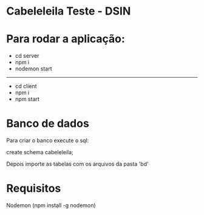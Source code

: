 # Cabeleleila Teste - DSIN 

# Para rodar a aplicação:

* cd server
* npm i
* nodemon start

---

* cd client
* npm i
* npm start

# Banco de dados

Para criar o banco execute o sql:

create schema cabeleleila;

Depois importe as tabelas com os arquivos da pasta 'bd'

# Requisitos

Nodemon (npm install -g nodemon)
